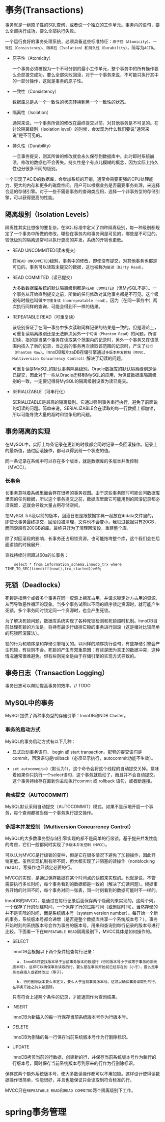 # 事务(Transactions)

事务就是一组原子性的SQL查询，或者说一个独立的工作单元。事务内的语句，要么全部执行成功，要么全部执行失败。

一个运行良好的事务处理系统，必须具备这些标准特征：`原子性（Atomicity）`、`一致性（Consistency）`、`隔离性（Isolation）`和`持久性（Durability）`，简写为`ACID`。

- 原子性（Atomicity）

    一个事务必须被视为一个不可分割的最小工作单元，整个事务中的所有操作要么全部提交成功，要么全部失败回滚，对于一个事务来说，不可能只执行其中的一部分操作，这就是事务的原子性。

- 一致性（Consistency）

    数据库总是从一个一致性的状态转换到另一个一致性的状态。

- 隔离性（Isolation）

    通常来说，一个事务所做的修改在最终提交以前，对其他事务是不可见的。在讨论隔离级别（Isolation level）的时候，会发现为什么我们要说"通常来说"是不可见的。

- 持久性（Durability）

    一旦事务提交，则其所做的修改就会永久保存到数据库中。此时即时系统崩溃，修改的数据也不会丢失。持久性是个有点儿模糊的概念，因为实际上持久性也分很多不同的级别。

一个实现了ACID的数据库，会增加系统的开销，通常会需要更强的CPU处理能力、更大的内存和更多的磁盘空间。用户可以根据业务是否需要事务处理，来选择合适的存储引擎。对于一些不需要事务的查询类应用，选择一个非事务型的存储引擎，可以获得更高的性能。

## 隔离级别（Isolation Levels）

隔离性其实比想像的要复杂。在SQL标准中定义了四种隔离级别，每一种级别都规定了一个事务中所做的修改，哪些在事务内和事务间是可见的，哪些是不可见的。较低级别的隔离通常可以执行更高的并发，系统的开销也更低。

- READ UNCOMMITED(读未提交)
  
    在`READ UNCOMMITED`级别，事务中的修改，即使没有提交，对其他事务也都是可见的。事务可以读取未提交的数据，这也被称为`脏读（Dirty Read）`。

- READ COMMITED（读已提交）

    大多数数据库系统的默认隔离级别都是`READ COMMITED`（但MySQL不是）。一个事务从开始直到提交之前，所做的任何修改对其他事务都是不可见。这个级别有时候也叫做`不可重复读（nonrepeatable read）`，因为（在同一事务中）两次执行同样的查询，可能会得到不一样的结果。

- REPEATABLE READ（可重复读）

    该级别保证了在同一事务中多次读取同样记录的结果是一致的。但是理论上，可重复读隔离级别还是无法解决另外一个`幻读（Phantom Read）`的问题。所谓幻读，指的是当某个事务在读取某个范围内的记录时，另外一个事务又在该范围内插入了新的记录，当之前的事务再次读取该范围的记录时，产生了`幻行（Phantom Row）`。InnoDB和XtraDB存储引擎通过`多版本并发控制（MVVC，Multiversion Concurrency Control）`解决了幻读的问题。

    可重复读是MySQL的默认事务隔离级别。Oracle数据库的默认隔离级别是读已提交，因此对于一些从Oracle迁移到MySQL的应用，为保证数据库隔离级别的一致，一定要记得将MySQL的隔离级别设置为读已提交。

- SERIALIZABLE（可串行化）

    SERIALIZABLE是最高的隔离级别。它通过强制事务串行执行，避免了前面说的幻读的问题。简单来说，SERIALIZABLE会在读取的每一行数据上都加锁，所以可能导致大量的超时和锁争用的问题。

## 事务隔离的实现

在MySQL中，实际上每条记录在更新的时候都会同时记录一条回滚操作。记录上的最新值，通过回滚操作，都可以得到前一个状态的值。

同一条记录在系统中可以存在多个版本，就是数据库的多版本并发控制（MVCC）。

### 长事务

长事务意味着系统里面会存在很老的事务视图。由于这些事务随时可能访问数据库里面的任何数据，所以这个事务提交之前，数据库里面它可能用到的回滚记录都必须保留，这就会导致大量占用存储空间。

在MySQL 5.5及以前的版本，回滚日志是跟数据字典一起放在ibdata文件里的，即使长事务最终提交，回滚段被清理，文件也不会变小。我见过数据只有20GB，而回滚段有200GB的库。最终只好为了清理回滚段，重建整个库。

除了对回滚段的影响，长事务还占用锁资源，也可能拖垮整个库，这个我们会在后面讲锁的时候展开.

查找持续时间超过60s的长事务：

```
    select * from information_schema.innodb_trx where TIME_TO_SEC(timediff(now(),trx_started))>60;
```

## 死锁（Deadlocks）

死锁是指两个或者多个事务在同一资源上相互占用，并请求锁定对方占用的资源，从而导致恶性循环的现象。当多个事务试图以不同的顺序锁定资源时，就可能产生死锁。多个事务同时锁定同一个资源时，也会产生死锁。

为了解决死锁问题，数据库系统实现了各种死锁检测和死锁超时机制。InnoDB目前处理死锁的方法是，将持有最少行级排它锁的事务进行回滚（这是相对比较简单的死锁回滚算法）。

锁的行为和顺序是和存储引擎相关的。以同样的顺序执行语句，有些存储引擎会产生死锁，有些则不会。死锁的产生有双重原因：有些是因为真正的数据冲突，这种情况通常很难避免。但有些则完全是由于存储引擎的实现方式导致的。

## 事务日志（Transaction Logging）

事务日志可以帮助提高事务的效率。// TODO


## MySQL中的事务

MySQL提供了两种事务型的存储引擎：InnoDB和NDB Cluster。

### 事务的启动方式

MySQL的事务启动方式有以下几种：

- 显式启动事务语句， begin 或 start transaction。配套的提交语句是commit，回滚语句是rollback（必须显示执行，autocommit功能不生效）。

- `set autocommit=0`（默认为1），这个命令会将这个线程的自动提交关掉。意味着如果你只执行一个select语句，这个事务就启动了，而且并不会自动提交。这个事务持续存在直到你主动执行commit 或 rollback 语句，或者断连接。

### 自动提交（AUTOCOMMIT）

MySQL默认采用自动提交（AUTOCOMMIT）模式。如果不显示地开启一个事务，每个查询都被当做一个事务执行提交操作。

### 多版本并发控制（Multiversion Concurrency Control）

MySQL的大多数事务型存储引擎实现的都不是简单的行级锁。基于提升并发性能的考虑，它们一般都同时实现了`多版本并发控制（MVCC）`。

可以认为MVCC是行级锁的变种，但是它在很多情况下避免了加锁操作，因此开销更低。虽然实现机制有所不同，但大都实现了非阻塞的读操作（nonblocking reads），写操作也只锁定必要的行。

MVCC的实现，是通过保存数据在某个时间点的快照来实现的。也就是说，不管需要执行多长时间，每个事务看到的数据都是一致的（解决了幻读问题）。根据事务开始的时间不同，每个事务对同一张表，同一时刻看到的数据可能时不一样的。

InnoDB的MVCC，是通过在每行记录后面保存两个隐藏列来实现的。这两个列，一个保存了行的创建时间，一个保存了行的过期时间（或删除时间）。当然存储的并不是实际的时间，而是系统版本号（system version number）。每开始一个新的事务，系统版本号都会递增（是否是整个数据库共享一个系统版本号？）。事务开始时刻的系统版本号会作为事务的版本号，用来和查询到每行记录的版本号进行比较。下面看一下在`REPEATABLE READ`隔离级别下，MVCC具体是如何操作的。

- SELECT

    InnoDB会根据以下两个条件检查每行记录：
        
        a. InnoDB只查找版本早于当前事务版本的数据行（行的版本号小于或等于事务的系统版本号），这样可以确保事务读取的行，要么是在事务开始前已经存在的（小于），要么是事务自身插入或者修改过（等于）。
        
        b. 行的删除版本要么未定义，要么大于当前事务版本号。这可以确保事务读取到的行，在事务开始之前未被删除。

    只有符合上述两个条件的记录，才能返回作为查询结果。

- INSERT

    InnoDB为新插入的每一行保存当前系统版本号作为行版本号。

- DELETE

    InnoDB为删除的每一行保存当前系统版本号作为行删除标识。

- UPDATE

    InnoDB拷贝当前的行数据，创建新的行，并保存当前系统版本号作为新行的行版本号，同时保存当前系统版本号到原来的行作为行删除标识。

保存这两个额外系统版本号，使大多数读操作都可以不用加锁。这样设计使得读数据操作很简单，性能很好，并且也能保证只会读取到符合标准的行。

MVCC只在`REPEATABLE READ`和`READ COMMITED`两个隔离级别下工作。

# spring事务管理